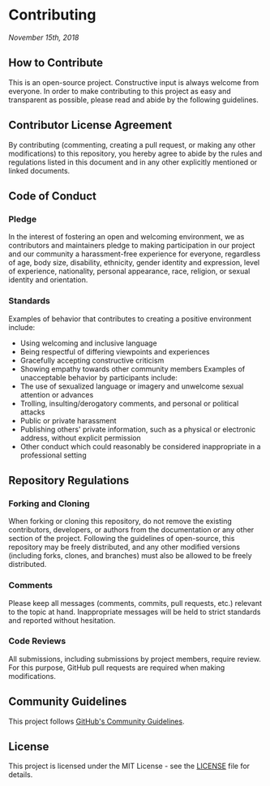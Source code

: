 # Contributing
*November 15th, 2018*

## How to Contribute
This is an open-source project. Constructive input is always welcome from everyone. In order to make contributing to this project
as easy and transparent as possible, please read and abide by the following guidelines.

## Contributor License Agreement
By contributing (commenting, creating a pull request, or making any other modifications) to this repository, you hereby agree to
abide by the rules and regulations listed in this document and in any other explicitly mentioned or linked documents.

## Code of Conduct
### Pledge
In the interest of fostering an open and welcoming environment, we as contributors and maintainers pledge to making participation
in our project and our community a harassment-free experience for everyone, regardless of age, body size, disability, ethnicity,
gender identity and expression, level of experience, nationality, personal appearance, race, religion, or sexual identity and
orientation.

### Standards
Examples of behavior that contributes to creating a positive environment include:
* Using welcoming and inclusive language
* Being respectful of differing viewpoints and experiences
* Gracefully accepting constructive criticism
* Showing empathy towards other community members
Examples of unacceptable behavior by participants include:
* The use of sexualized language or imagery and unwelcome sexual attention or advances
* Trolling, insulting/derogatory comments, and personal or political attacks
* Public or private harassment
* Publishing others' private information, such as a physical or electronic address, without explicit permission
* Other conduct which could reasonably be considered inappropriate in a professional setting

## Repository Regulations
### Forking and Cloning
When forking or cloning this repository, do not remove the existing contributors, developers, or authors from the documentation
or any other section of the project. Following the guidelines of open-source, this repository may be freely distributed, and any
other modified versions (including forks, clones, and branches) must also be allowed to be freely distributed.

### Comments
Please keep all messages (comments, commits, pull requests, etc.) relevant to the topic at hand. Inappropriate messages will be
held to strict standards and reported without hesitation.

### Code Reviews
All submissions, including submissions by project members, require review. For this purpose, GitHub pull requests are required
when making modifications.

## Community Guidelines
This project follows [GitHub's Community Guidelines](https://help.github.com/articles/github-community-guidelines/).

## License
This project is licensed under the MIT License - see the [LICENSE](/docs/LICENSE) file for details.
